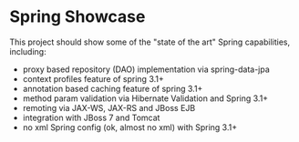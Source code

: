 # Spring Showcase #

This project should show some of the "state of the art" Spring capabilities, including:

* proxy based repository (DAO) implementation via spring-data-jpa
* context profiles feature of spring 3.1+
* annotation based caching feature of spring 3.1+
* method param validation via Hibernate Validation and Spring 3.1+
* remoting via JAX-WS, JAX-RS and JBoss EJB
* integration with JBoss 7 and Tomcat
* no xml Spring config (ok, almost no xml) with Spring 3.1+
